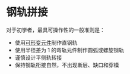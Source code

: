 # 钢轨拼接

对于初学者，最具可操作性的一般准则是：

- 使用[可形变元件](/glossary/adjustable-road.md)制作直钢轨
- 使用半径差为 1 的弯轨元件制作圆弧或螺旋钢轨
- 谨慎设计平侧轨转接
- 保持钢轨衔接自然，不出现断层、缺口和穿模
